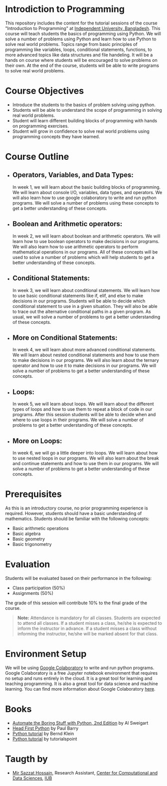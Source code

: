 # Introdiction to Programming

This repository includes the content for the tutorial sessions of the course "Introduction to Programming" at [Independent University, Bangladesh](http://iub.edu.bd). This course will teach students the basics of programming using Python. We will solve a number of problems using Python and learn how to use Python to solve real world problems. Topics range from basic principles of programming like variables, loops, conditional statements, functions, to more advanced topics like data structures and file handeling. It will be a hands on course where students will be encouraged to solve problems on their own. At the end of the course, students will be able to write programs to solve real world problems.

# Course Objectives

- Introduce the students to the basics of problem solving using python.
- Students will be able to understand the scope of programming in solving real world problems.
- Student will learn different building blocks of programming with hands on programming exercises.
- Student will grow in confidence to solve real world problems using programming concepts they have learned.

# Course Outline

- ## Operators, Variables, and Data Types:

  In week 1, we will learn about the basic building blocks of programming. We will learn about console I/O, variables, data types, and operators. We will also learn how to use google colaboratory to write and run python programs. We will solve a number of problems using these concepts to get a better understanding of these concepts.

- ## Boolean and Arithmetic operators:

  In week 2, we will learn about boolean and arithmetic operators. We will learn how to use boolean operators to make decisions in our programs. We will also learn how to use arithmetic operators to perform mathematical operations in our programs. All of these concepts will be used to solve a number of problems which will help students to get a better understanding of these concepts.

- ## Conditional Statements:

  In week 3, we will learn about conditional statements. We will learn how to use basic conditional statements like if, elif, and else to make decisions in our programs. Students will be able to decide which conditional statement to use in a given situation. They will also be able to trace out the alternative conditional paths in a given program. As usual, we will solve a number of problems to get a better understanding of these concepts.

- ## More on Conditional Statements:

  In week 4, we will learn about more advanced conditional statements. We will learn about nested conditional statements and how to use them to make decisions in our programs. We will also learn about the ternary operator and how to use it to make decisions in our programs. We will solve a number of problems to get a better understanding of these concepts.

- ## Loops:
  In week 5, we will learn about loops. We will learn about the different types of loops and how to use them to repeat a block of code in our programs. After this session students will be able to decide when and where to use loops in their programs. We will solve a number of problems to get a better understanding of these concepts.

- ## More on Loops:
  In week 6, we will go a little deeper into loops. We will learn about how to use nested loops in our programs. We will also learn about the break and continue statements and how to use them in our programs. We will solve a number of problems to get a better understanding of these concepts.

# Prerequisites

As this is an introductory course, no prior programming experience is required. However, students should have a basic understanding of mathematics. Students should be familiar with the following concepts:

- Basic arithmetic operations
- Basic algebra
- Basic geometry
- Basic trigonometry

# Evaluation

Students will be evaluated based on their performance in the following:

- Class participation (50%)
- Assignments (50%)

The grade of this session will contribute 10% to the final grade of the course.

> **Note:** Attendance is mandatory for all classes. Students are expected to attend all classes. If a student misses a class, he/she is expected to inform the instructor in advance. If a student misses a class without informing the instructor, he/she will be marked absent for that class.

# Environment Setup

We will be using [Google Colaboratory](https://colab.research.google.com/) to write and run python programs. Google Colaboratory is a free Jupyter notebook environment that requires no setup and runs entirely in the cloud. It is a great tool for learning and teaching programming. It is also a great tool for data science and machine learning. You can find more information about Google Colaboratory [here](https://colab.research.google.com/notebooks/welcome.ipynb).

# Books

- [Automate the Boring Stuff with Python, 2nd Edition](https://automatetheboringstuff.com/) by Al Sweigart
- [Head First Python](https://www.oreilly.com/library/view/head-first-python/9781491919521/) by Paul Barry
- [Python tutorial](https://python-course.eu/python-tutorial/) by Bernd Klein
- [Python tutorial](https://www.tutorialspoint.com/python3/python3_tutorial.pdf) by tutorialspoint

# Taugth by

- [Mir Sazzat Hossain](https://github.com/mirsazzathossain), Research Assistant, [Center for Computational and Data Sciences](https://ccds.ai), [IUB](http://iub.edu.bd)
